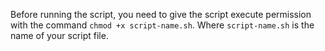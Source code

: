 Before running the script, you need to give the script execute permission with the command `chmod +x script-name.sh`. Where `script-name.sh` is the name of your script file.